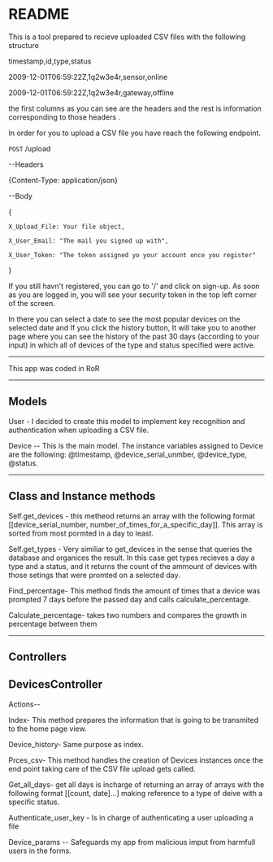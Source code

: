 # README

This is a tool prepared to recieve uploaded CSV files with the following structure

timestamp,id,type,status

2009-12-01T06:59:22Z,1q2w3e4r,sensor,online

2009-12-01T06:59:22Z,1q2w3e4r,gateway,offline

the first columns as you can see are the headers and the rest is information
corresponding to those headers
.

In order for you to upload a CSV file you have reach the following endpoint.

``POST``  /upload

--Headers

{Content-Type: application/json}

--Body

{

    X_Upload_File: Your file object,

    X_User_Email: "The mail you signed up with",

    X_User_Token: "The token assigned yo your account once you register"

}

If you still havn't registered, you can go to '/' and click on sign-up.
As soon as you are logged in, you will see your security token in the top left
corner of the screen.

In there you can select a date to see the most popular devices on the selected date
and If you click the history button, It will take you to another page where you
can see the history of the past 30 days (according to your input) in which all
of devices of the type and status specified were active.

-----------

This app was coded in RoR

---
Models
---

User -
I decided to create this model to implement key recognition and authentication when uploading a CSV file.


Device --
This is the main model. The instance variables assigned to Device are the following: @timestamp, @device_serial_unmber, @device_type, @status.

---
Class and Instance methods
---

Self.get_devices -
this metheod returns an array with the following format [[device_serial_number, number_of_times_for_a_specific_day]]. This array is sorted from most pormted in a day to least.

Self.get_types -
Very similiar to get_devices in the sense that queries the database and organices the result. In this case get types recieves a day a type and a status, and it returns the count of the ammount of devices with those setings that were promted on a selected day.

Find_percentage-
This method finds the amount of times that a device was prompted 7 days before the passed day and calls calculate_percentage.

Calculate_percentage-
takes two numbers and compares the growth in percentage between them

---
Controllers
---


DevicesController
---


Actions--

Index-
This method prepares the information that is going to be transmited to the home page view.

Device_history-
Same purpose as index.

Prces_csv-
This method handles the creation of Devices instances once the end point taking care of the CSV file upload gets called.

Get_all_days-
get all days is incharge of returning an array of arrays with the following format [[count, date]...] making reference to a type of deive with a specific status.

Authenticate_user_key -
Is in charge of authenticating a user uploading a file

Device_params --
Safeguards my app from malicious imput from harmfull users in the forms.








